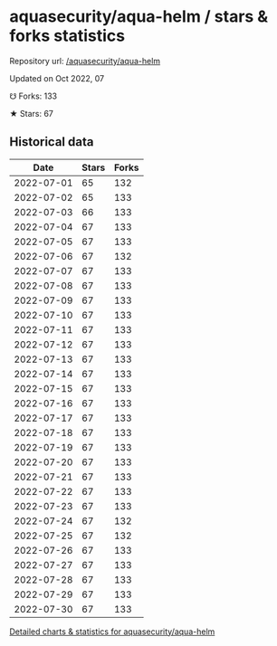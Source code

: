 # aquasecurity/aqua-helm / stars & forks statistics

Repository url: [/aquasecurity/aqua-helm](https://github.com/aquasecurity/aqua-helm)

Updated on Oct 2022, 07

☋ Forks: 133

★ Stars: 67

## Historical data
| Date | Stars | Forks |
|------|-------|-------|
| 2022-07-01 | 65 | 132 | 
| 2022-07-02 | 65 | 133 | 
| 2022-07-03 | 66 | 133 | 
| 2022-07-04 | 67 | 133 | 
| 2022-07-05 | 67 | 133 | 
| 2022-07-06 | 67 | 132 | 
| 2022-07-07 | 67 | 133 | 
| 2022-07-08 | 67 | 133 | 
| 2022-07-09 | 67 | 133 | 
| 2022-07-10 | 67 | 133 | 
| 2022-07-11 | 67 | 133 | 
| 2022-07-12 | 67 | 133 | 
| 2022-07-13 | 67 | 133 | 
| 2022-07-14 | 67 | 133 | 
| 2022-07-15 | 67 | 133 | 
| 2022-07-16 | 67 | 133 | 
| 2022-07-17 | 67 | 133 | 
| 2022-07-18 | 67 | 133 | 
| 2022-07-19 | 67 | 133 | 
| 2022-07-20 | 67 | 133 | 
| 2022-07-21 | 67 | 133 | 
| 2022-07-22 | 67 | 133 | 
| 2022-07-23 | 67 | 133 | 
| 2022-07-24 | 67 | 132 | 
| 2022-07-25 | 67 | 132 | 
| 2022-07-26 | 67 | 133 | 
| 2022-07-27 | 67 | 133 | 
| 2022-07-28 | 67 | 133 | 
| 2022-07-29 | 67 | 133 | 
| 2022-07-30 | 67 | 133 | 


[Detailed charts & statistics for aquasecurity/aqua-helm](https://reviewgithub.com/rep/aquasecurity/aqua-helm)
